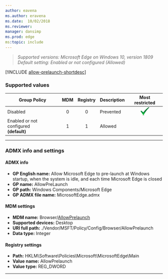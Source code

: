 ```yaml
---
author: eavena
ms.author: eravena
ms.date:  10/02/2018
ms.reviewer: 
manager: dansimp
ms.prod: edge
ms:topic: include
---
```


<!-- Allow Microsoft Edge to pre-launch at Windows startup, when the system is idle, and each time Microsoft Edge is closed -->

>*Supported versions: Microsoft Edge on Windows 10, version 1809*<br>
>*Default setting:  Enabled or not configured (Allowed)*

[!INCLUDE [allow-prelaunch-shortdesc](../shortdesc/allow-prelaunch-shortdesc.md)]

### Supported values

|Group Policy  |MDM |Registry |Description |Most restricted |
|---|:---:|:---:|---|:---:|
|Disabled |0 |0 |Prevented |![Most restrictive value](../images/check-gn.png) |
|Enabled or not configured<br>**(default)** |1 |1 |Allowed | |
---


### ADMX info and settings

#### ADMX info
- **GP English name:** Allow Microsoft Edge to pre-launch at Windows startup, when the system is idle, and each time Microsoft Edge is closed
- **GP name:** AllowPreLaunch
- **GP path:** Windows Components/Microsoft Edge
- **GP ADMX file name:** MicrosoftEdge.admx

#### MDM settings
- **MDM name:** Browser/[AllowPrelaunch](https://docs.microsoft.com/windows/client-management/mdm/policy-csp-browser#browser-allowprelaunch)
- **Supported devices:** Desktop
- **URI full path:** ./Vendor/MSFT/Policy/Config/Browser/AllowPrelaunch 
- **Data type:** Integer

#### Registry settings
- **Path:** HKLM\Software\Policies\Microsoft\MicrosoftEdge\Main 
- **Value name:** AllowPrelaunch
- **Value type:** REG_DWORD

<hr>
